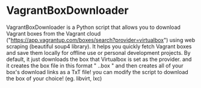 # VagrantBoxDownloader
VagrantBoxDownloader is a Python script that allows you to download Vagrant boxes from the Vagrant cloud ("https://app.vagrantup.com/boxes/search?provider=virtualbox") using web scraping (beautiful soup4 library). It helps you quickly fetch Vagrant boxes and save them locally for offline use or personal development projects.
By default, it just downloads the box that Virtualbox is set as the provider. and it creates the box file in this format " <box-name>.<version>.box " and then creates all of your box's download links as a TxT file! you can modify the script to download the box of your choice! (eg. libvirt, lxc)
